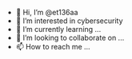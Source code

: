 - 👋 Hi, I’m @et136aa
- 👀 I’m interested in cybersecurity
- 🌱 I’m currently learning ...
- 💞️ I’m looking to collaborate on ...
- 📫 How to reach me ...

<!---
et136aa/et136aa is a ✨ special ✨ repository because its `README.md` (this file) appears on your GitHub profile.
You can click the Preview link to take a look at your changes.
--->
